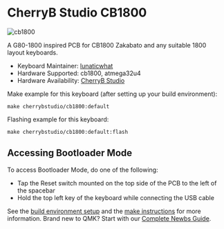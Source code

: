 # CherryB Studio CB1800

![cb1800](https://i.imgur.com/QRJ6DFsl.jpg)

A G80-1800 inspired PCB for CB1800 Zakabato and any suitable 1800 layout keyboards.

* Keyboard Maintainer: [lunaticwhat](https://github.com/lunaticwhat)
* Hardware Supported: cb1800, atmega32u4
* Hardware Availability: [CherryB Studio](https://www.reddit.com/r/mechmarket/comments/mneayy/ic_cb1800zanbato_1800_classic_by_cherryb/)

Make example for this keyboard (after setting up your build environment):

    make cherrybstudio/cb1800:default

Flashing example for this keyboard:

    make cherrybstudio/cb1800:default:flash

## Accessing Bootloader Mode

To access Bootloader Mode, do one of the following:

* Tap the Reset switch mounted on the top side of the PCB to the left of the spacebar
* Hold the top left key of the keyboard while connecting the USB cable

See the [build environment setup](https://docs.qmk.fm/#/getting_started_build_tools) and the [make instructions](https://docs.qmk.fm/#/getting_started_make_guide) for more information. Brand new to QMK? Start with our [Complete Newbs Guide](https://docs.qmk.fm/#/newbs).
